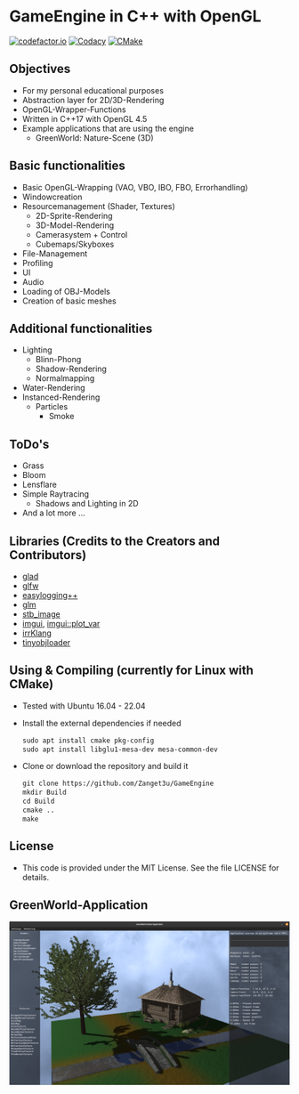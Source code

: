 # GameEngine in C++ with OpenGL

[![codefactor.io](https://www.codefactor.io/repository/github/zanget3u/gameengine/badge)](https://www.codefactor.io/repository/github/zanget3u/gameengine)
[![Codacy](https://app.codacy.com/project/badge/Grade/206a757e7dc642ea9d00d42aad85da56)](https://www.codacy.com/gh/Zanget3u/GameEngine/dashboard?utm_source=github.com&amp;utm_medium=referral&amp;utm_content=Zanget3u/GameEngine&amp;utm_campaign=Badge_Grade)
[![CMake](https://github.com/Zanget3u/GameEngine/actions/workflows/cmake.yml/badge.svg)](https://github.com/Zanget3u/GameEngine/actions/workflows/cmake.yml)

## Objectives

- For my personal educational purposes
- Abstraction layer for 2D/3D-Rendering
- OpenGL-Wrapper-Functions
- Written in C++17 with OpenGL 4.5
- Example applications that are using the engine
  - GreenWorld: Nature-Scene (3D)

## Basic functionalities

- Basic OpenGL-Wrapping (VAO, VBO, IBO, FBO, Errorhandling)
- Windowcreation
- Resourcemanagement (Shader, Textures)
  - 2D-Sprite-Rendering
  - 3D-Model-Rendering
  - Camerasystem + Control
  - Cubemaps/Skyboxes
- File-Management
- Profiling
- UI
- Audio
- Loading of OBJ-Models
- Creation of basic meshes

## Additional functionalities

- Lighting
  - Blinn-Phong
  - Shadow-Rendering
  - Normalmapping
- Water-Rendering
- Instanced-Rendering
  - Particles
    - Smoke

## ToDo's

- Grass
- Bloom
- Lensflare
- Simple Raytracing
  - Shadows and Lighting in 2D
- And a lot more ...

## Libraries (Credits to the Creators and Contributors)

- [glad](https://github.com/Dav1dde/glad)
- [glfw](https://github.com/glfw/glfw)
- [easylogging++](https://github.com/amrayn/easyloggingpp)
- [glm](https://github.com/g-truc/glm)
- [stb_image](https://github.com/nothings/stb/blob/master/stb_image.h)
- [imgui](https://github.com/ocornut/imgui), [imgui::plot_var](https://github.com/ocornut/imgui/wiki/plot_var_example)
- [irrKlang](https://www.ambiera.com/irrklang/)
- [tinyobjloader](https://github.com/tinyobjloader/tinyobjloader)

## Using & Compiling (currently for Linux with CMake)

- Tested with Ubuntu 16.04 - 22.04
- Install the external dependencies if needed

      sudo apt install cmake pkg-config
      sudo apt install libglu1-mesa-dev mesa-common-dev
- Clone or download the repository and build it

      git clone https://github.com/Zanget3u/GameEngine
      mkdir Build
      cd Build
      cmake ..
      make

## License

- This code is provided under the MIT License. See the file LICENSE for details.

## GreenWorld-Application

![GreenWorld](Res/Screenshots/GreenWorld/Screenshot_GW_022.png)
